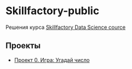 # Skillfactory-public

Решения курса [Skillfactory Data Science cource](https://skillfactory.ru/data-scientist)

## Проекты
* [Проект 0. Игра: Угадай число](https://github.com/Koleso62/SF_data_sience/tree/master/Project_0)
